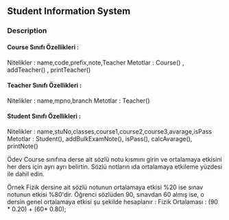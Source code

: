 ## Student Information System

### Description

#### Course Sınıfı Özellikleri :
Nitelikler : name,code,prefix,note,Teacher
Metotlar : Course() , addTeacher() , printTeacher()

#### Teacher Sınıfı Özellikleri :
Nitelikler : name,mpno,branch
Metotlar : Teacher()

#### Student Sınıfı Özellikleri :
Nitelikler : name,stuNo,classes,course1,course2,course3,avarage,isPass
Metotlar : Student(), addBulkExamNote(), isPass(), calcAvarage(), printNote()

Ödev
Course sınıfına derse ait sözlü notu kısmını girin ve
ortalamaya etkisini her ders için ayrı ayrı belirtin.
Sözlü notların ıda ortalamaya etkileme yüzdesi ile dahil edin.

Örnek
Fizik dersine ait sözlü notunun ortalamaya etkisi %20 ise sınav notunun etkisi %80'dir.
Öğrenci sözlüden 90, sınavdan 60 almış ise, o dersin genel ortalamaya etkisi şu şekilde hesaplanır :
Fizik Ortalaması : (90 * 0.20) + (60* 0.80);
